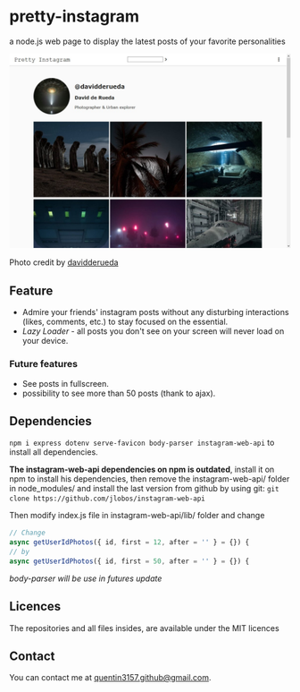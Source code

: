 # pretty-instagram

a node.js web page to display the latest posts of your favorite personalities

![Screenshot](screenshot.jpg)

Photo credit by [davidderueda](https://www.instagram.com/davidderueda/)


## Feature

* Admire your friends' instagram posts without any disturbing interactions (likes, comments, etc.) to stay focused on the essential.
* *Lazy Loader* - all posts you don't see on your screen will never load on your device.

### Future features

* See posts in fullscreen.
* possibility to see more than 50 posts (thank to ajax).

## Dependencies

`npm i express dotenv serve-favicon body-parser instagram-web-api` to install all dependencies.

**The instagram-web-api dependencies on npm is outdated**, install it on npm to install his dependencies, then remove the instagram-web-api/ folder in node_modules/ and install the last version from github by using git:
`git clone https://github.com/jlobos/instagram-web-api`

Then modify index.js file in instagram-web-api/lib/ folder and change
```Javascript
// Change
async getUserIdPhotos({ id, first = 12, after = '' } = {}) {
// by
async getUserIdPhotos({ id, first = 50, after = '' } = {}) {
```

*body-parser will be use in futures update*

## Licences

The repositories and all files insides, are available under the MIT licences

## Contact

You can contact me at [quentin3157.github@gmail.com](mailto:quentin3157.github@gmail.com).
